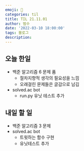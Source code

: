```yaml
---
emoji: 🏃
categories: til
title: TIL 21.11.01
author: 범수
date: '2022-03-10 18:00:00'
tags: 블로그
description:
---
```

<!-- 
튜토리얼, 하우 투 가이드, 설명 ,레퍼런스 
https://documentation.divio.com/tutorials/
-->

## 오늘 한일

* 백준 알고리즘 6 문제 품
  * 절차지향적 생각의 필요성을 느낌
  * 오래걸린 문제들은 글감으로 남김
* solved.ac bot
  * run.py 유닛 테스트 추가

## 내일 할 일

* 백준 알고리즘 3 문제
* solved.ac bot
  * 트윗하는 함수 구현
  * 유닛테스트 추가